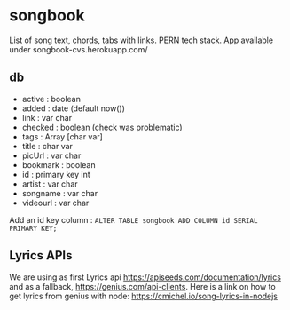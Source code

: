 # songbook

List of song text, chords, tabs with links. PERN tech stack.
App available under songbook-cvs.herokuapp.com/

## db

- active : boolean
- added : date (default now())
- link : var char
- checked : boolean (check was problematic)
- tags : Array [char var]
- title : char var
- picUrl : var char
- bookmark : boolean
- id : primary key int
- artist : var char
- songname : var char
- videourl : var char

Add an id key column : `ALTER TABLE songbook ADD COLUMN id SERIAL PRIMARY KEY;`

## Lyrics APIs

We are using as first Lyrics api https://apiseeds.com/documentation/lyrics and as a fallback, https://genius.com/api-clients. Here is a link on how to get lyrics from genius with node: https://cmichel.io/song-lyrics-in-nodejs